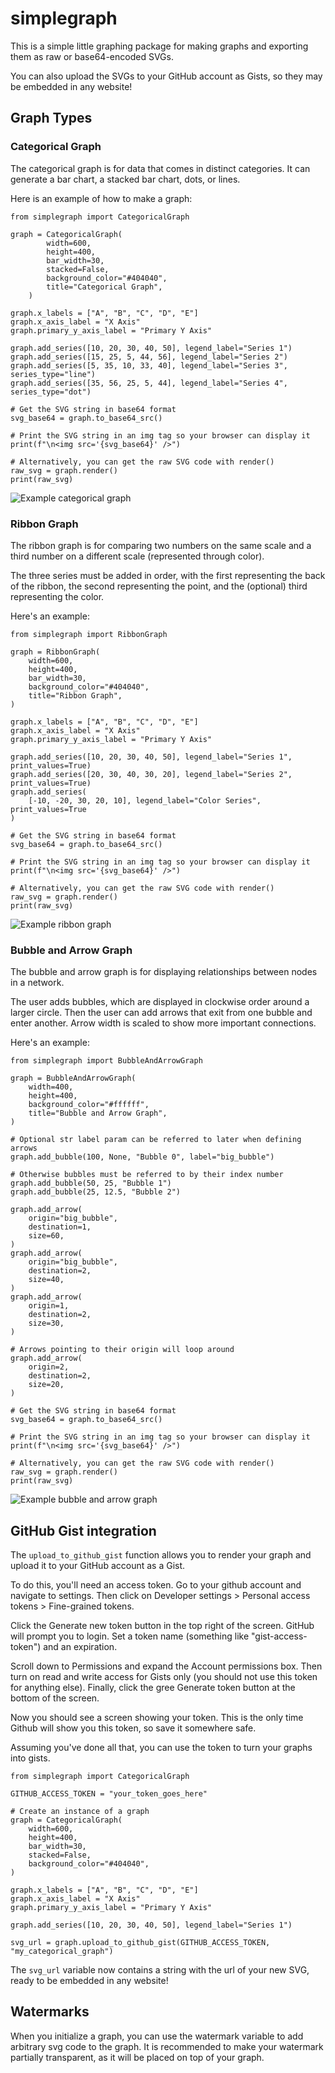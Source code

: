 # simplegraph

This is a simple little graphing package for making graphs and exporting them as raw or base64-encoded SVGs.

You can also upload the SVGs to your GitHub account as Gists, so they may be embedded in any website!

## Graph Types
### Categorical Graph

The categorical graph is for data that comes in distinct categories. It can generate a bar chart, a stacked bar chart, dots, or lines.

Here is an example of how to make a graph:

```
from simplegraph import CategoricalGraph

graph = CategoricalGraph(
        width=600,
        height=400,
        bar_width=30,
        stacked=False,
        background_color="#404040",
        title="Categorical Graph",
    )

graph.x_labels = ["A", "B", "C", "D", "E"]
graph.x_axis_label = "X Axis"
graph.primary_y_axis_label = "Primary Y Axis"

graph.add_series([10, 20, 30, 40, 50], legend_label="Series 1")
graph.add_series([15, 25, 5, 44, 56], legend_label="Series 2")
graph.add_series([5, 35, 10, 33, 40], legend_label="Series 3", series_type="line")
graph.add_series([35, 56, 25, 5, 44], legend_label="Series 4", series_type="dot")

# Get the SVG string in base64 format
svg_base64 = graph.to_base64_src()

# Print the SVG string in an img tag so your browser can display it
print(f"\n<img src='{svg_base64}' />")

# Alternatively, you can get the raw SVG code with render()
raw_svg = graph.render()
print(raw_svg)
```
![Example categorical graph](images/example_categorical.svg)

### Ribbon Graph

The ribbon graph is for comparing two numbers on the same scale and a third number on a different scale (represented through color).

The three series must be added in order, with the first representing the back of the ribbon, the second representing the point, and the (optional) third representing the color.

Here's an example:

```
from simplegraph import RibbonGraph

graph = RibbonGraph(
    width=600,
    height=400,
    bar_width=30,
    background_color="#404040",
    title="Ribbon Graph",
)

graph.x_labels = ["A", "B", "C", "D", "E"]
graph.x_axis_label = "X Axis"
graph.primary_y_axis_label = "Primary Y Axis"

graph.add_series([10, 20, 30, 40, 50], legend_label="Series 1", print_values=True)
graph.add_series([20, 30, 40, 30, 20], legend_label="Series 2", print_values=True)
graph.add_series(
    [-10, -20, 30, 20, 10], legend_label="Color Series", print_values=True
)

# Get the SVG string in base64 format
svg_base64 = graph.to_base64_src()

# Print the SVG string in an img tag so your browser can display it
print(f"\n<img src='{svg_base64}' />")

# Alternatively, you can get the raw SVG code with render()
raw_svg = graph.render()
print(raw_svg)
```
![Example ribbon graph](images/example_ribbon.svg)

### Bubble and Arrow Graph
The bubble and arrow graph is for displaying relationships between nodes in a network.

The user adds bubbles, which are displayed in clockwise order around a larger circle. Then the user can add arrows that exit from one bubble and enter another. Arrow width is scaled to show more important connections.

Here's an example:
```
from simplegraph import BubbleAndArrowGraph

graph = BubbleAndArrowGraph(
    width=400,
    height=400,
    background_color="#ffffff",
    title="Bubble and Arrow Graph",
)

# Optional str label param can be referred to later when defining arrows
graph.add_bubble(100, None, "Bubble 0", label="big_bubble")

# Otherwise bubbles must be referred to by their index number
graph.add_bubble(50, 25, "Bubble 1")
graph.add_bubble(25, 12.5, "Bubble 2")

graph.add_arrow(
    origin="big_bubble",
    destination=1,
    size=60,
)
graph.add_arrow(
    origin="big_bubble",
    destination=2,
    size=40,
)
graph.add_arrow(
    origin=1,
    destination=2,
    size=30,
)

# Arrows pointing to their origin will loop around
graph.add_arrow(
    origin=2,
    destination=2,
    size=20,
)

# Get the SVG string in base64 format
svg_base64 = graph.to_base64_src()

# Print the SVG string in an img tag so your browser can display it
print(f"\n<img src='{svg_base64}' />")

# Alternatively, you can get the raw SVG code with render()
raw_svg = graph.render()
print(raw_svg)
```
![Example bubble and arrow graph](images/example_bubble_and_arrow.svg)

## GitHub Gist integration

The `upload_to_github_gist` function allows you to render your graph and upload it to your GitHub account as a Gist.

To do this, you'll need an access token. Go to your github account and navigate to settings. Then click on Developer settings > Personal access tokens > Fine-grained tokens.

Click the Generate new token button in the top right of the screen. GitHub will prompt you to login. Set a token name (something like "gist-access-token") and an expiration.

Scroll down to Permissions and expand the Account permissions box. Then turn on read and write access for Gists only (you should not use this token for anything else). Finally, click the gree Generate token button at the bottom of the screen.

Now you should see a screen showing your token. This is the only time Github will show you this token, so save it somewhere safe.

Assuming you've done all that, you can use the token to turn your graphs into gists.

```
from simplegraph import CategoricalGraph

GITHUB_ACCESS_TOKEN = "your_token_goes_here"

# Create an instance of a graph
graph = CategoricalGraph(
    width=600,
    height=400,
    bar_width=30,
    stacked=False,
    background_color="#404040",
)

graph.x_labels = ["A", "B", "C", "D", "E"]
graph.x_axis_label = "X Axis"
graph.primary_y_axis_label = "Primary Y Axis"

graph.add_series([10, 20, 30, 40, 50], legend_label="Series 1")

svg_url = graph.upload_to_github_gist(GITHUB_ACCESS_TOKEN, "my_categorical_graph")
```

The `svg_url` variable now contains a string with the url of your new SVG, ready to be embedded in any website!

## Watermarks

When you initialize a graph, you can use the watermark variable to add arbitrary svg code to the graph. It is recommended to make your watermark partially transparent, as it will be placed on top of your graph.